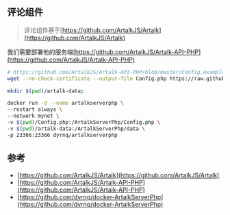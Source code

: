 ## 评论组件

> 评论组件基于[https://github.com/ArtalkJS/Artalk](https://github.com/ArtalkJS/Artalk)

我们需要部署他的服务端[https://github.com/ArtalkJS/Artalk-API-PHP](https://github.com/ArtalkJS/Artalk-API-PHP)


```bash
# https://github.com/ArtalkJS/Artalk-API-PHP/blob/master/Config.example.php
wget --no-check-certificate --output-file Config.php https://raw.githubusercontent.com/ArtalkJS/Artalk-API-PHP/master/Config.example.php

mkdir $(pwd)/artalk-data;

docker run -d --name artalkserverphp \
--restart always \
--network mynet \
-v $(pwd)/Config.php:/ArtalkServerPhp/Config.php \
-v $(pwd)/artalk-data:/ArtalkServerPhp/data \
-p 23366:23366 dyrnq/artalkserverphp
```

## 参考
* [https://github.com/ArtalkJS/Artalk](https://github.com/ArtalkJS/Artalk)
* [https://github.com/ArtalkJS/Artalk-API-PHP](https://github.com/ArtalkJS/Artalk-API-PHP)
* [https://github.com/dyrnq/docker-ArtalkServerPhp](https://github.com/dyrnq/docker-ArtalkServerPhp)